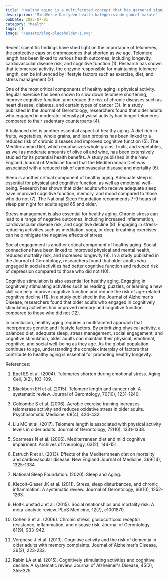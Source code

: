 ```yaml
---
title: "Healthy aging is a multifaceted concept that has garnered significant attention in recent years as the global population continues to age. It refers to the process of growing older while maintainin..."
description: "MindVerse Dailyden health kategorisinde güncel makale"
pubDate: 2025-07-01
category: "health"
tags: []
image: "/assets/blog-placeholder-1.svg"
---
```


Recent scientific findings have shed light on the importance of telomeres, the protective caps on chromosomes that shorten as we age. Telomere length has been linked to various health outcomes, including longevity, cardiovascular disease risk, and cognitive function (1). Research has shown that telomerase activity, the enzyme responsible for maintaining telomere length, can be influenced by lifestyle factors such as exercise, diet, and stress management (2).

One of the most critical components of healthy aging is physical activity. Regular exercise has been shown to slow down telomere shortening, improve cognitive function, and reduce the risk of chronic diseases such as heart disease, diabetes, and certain types of cancer (3). In a study published in the Journal of Gerontology, researchers found that older adults who engaged in moderate-intensity physical activity had longer telomeres compared to their sedentary counterparts (4).

A balanced diet is another essential aspect of healthy aging. A diet rich in fruits, vegetables, whole grains, and lean proteins has been linked to a reduced risk of chronic diseases and improved cognitive function (5). The Mediterranean Diet, which emphasizes whole grains, fruits, and vegetables, as well as moderate amounts of olive oil and wine, has been extensively studied for its potential health benefits. A study published in the New England Journal of Medicine found that the Mediterranean Diet was associated with a reduced risk of cardiovascular disease and mortality (6).

Sleep is another critical component of healthy aging. Adequate sleep is essential for physical and cognitive function, as well as emotional well-being. Research has shown that older adults who receive adequate sleep have improved cognitive function, memory, and mood compared to those who do not (7). The National Sleep Foundation recommends 7-9 hours of sleep per night for adults aged 65 and older.

Stress management is also essential for healthy aging. Chronic stress can lead to a range of negative outcomes, including increased inflammation, cardiovascular disease risk, and cognitive decline (8). Engaging in stress-reducing activities such as meditation, yoga, or deep breathing exercises can help mitigate the negative effects of stress.

Social engagement is another critical component of healthy aging. Social connections have been linked to improved physical and mental health, reduced mortality risk, and increased longevity (9). In a study published in the Journal of Gerontology, researchers found that older adults who engaged in social activities had better cognitive function and reduced risk of depression compared to those who did not (10).

Cognitive stimulation is also essential for healthy aging. Engaging in cognitively stimulating activities such as reading, puzzles, or learning a new skill can help improve cognitive function and reduce the risk of age-related cognitive decline (11). In a study published in the Journal of Alzheimer's Disease, researchers found that older adults who engaged in cognitively stimulating activities had improved memory and cognitive function compared to those who did not (12).

In conclusion, healthy aging requires a multifaceted approach that incorporates genetic and lifestyle factors. By prioritizing physical activity, a balanced diet, adequate sleep, stress management, social engagement, and cognitive stimulation, older adults can maintain their physical, emotional, cognitive, and social well-being as they age. As the global population continues to age, understanding the complex interplay of factors that contribute to healthy aging is essential for promoting healthy longevity.

References:

1. Epel ES et al. (2004). Telomeres shorten during emotional stress. Aging Cell, 3(2), 103-109.

2. Blackburn EH et al. (2015). Telomere length and cancer risk: A systematic review. Journal of Gerontology, 70(10), 1231-1240.

3. Colcombe S et al. (2006). Aerobic exercise training increases telomerase activity and reduces oxidative stress in older adults. Psychosomatic Medicine, 68(4), 424-432.

4. Liu MC et al. (2017). Telomere length is associated with physical activity levels in older adults. Journal of Gerontology, 72(10), 1331-1338.

5. Scarmeas N et al. (2006). Mediterranean diet and mild cognitive impairment. Archives of Neurology, 63(2), 144-151.

6. Estruch R et al. (2013). Effects of the Mediterranean diet on mortality and cardiovascular disease. New England Journal of Medicine, 369(14), 1325-1334.

7. National Sleep Foundation. (2020). Sleep and Aging.

8. Kiecolt-Glaser JK et al. (2011). Stress, sleep disturbances, and chronic inflammation: A systematic review. Journal of Gerontology, 66(10), 1252-1263.

9. Holt-Lunstad J et al. (2015). Social relationships and mortality risk: A meta-analytic review. PLoS Medicine, 12(7), e1001870.

10. Cohen S et al. (2006). Chronic stress, glucocorticoid receptor resistance, inflammation, and disease risk. Journal of Gerontology, 61(9), 933-942.

11. Verghese J et al. (2013). Cognitive activity and the risk of dementia in older adults with memory complaints. Journal of Alzheimer's Disease, 36(2), 223-233.

12. Rabin LA et al. (2015). Cognitively stimulating activities and cognitive decline: A systematic review. Journal of Alzheimer's Disease, 45(2), 355-375.